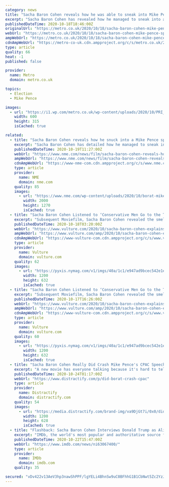 ```yaml
---
category: news
title: "Sacha Baron Cohen reveals how he was able to sneak into Mike Pence speech to film Borat 2"
excerpt: "Sacha Baron Cohen has revealed how he managed to sneak into a Mike Pence speech during a rally earlier this year while filming a scene for the upcoming Borat sequel. The actor, believe it or not, managed to disguise himself as none other than President Donald Trump in order to gain access into the speech,"
publishedDateTime: 2020-10-18T18:46:00Z
originalUrl: "https://metro.co.uk/2020/10/18/sacha-baron-cohen-mike-pence-speech-borat-13441749/"
webUrl: "https://metro.co.uk/2020/10/18/sacha-baron-cohen-mike-pence-speech-borat-13441749/"
ampWebUrl: "https://metro.co.uk/2020/10/18/sacha-baron-cohen-mike-pence-speech-borat-13441749/amp/"
cdnAmpWebUrl: "https://metro-co-uk.cdn.ampproject.org/c/s/metro.co.uk/2020/10/18/sacha-baron-cohen-mike-pence-speech-borat-13441749/amp/"
type: article
quality: 66
heat: -1
published: false

provider:
  name: Metro
  domain: metro.co.uk

topics:
  - Election
  - Mike Pence

images:
  - url: "https://i1.wp.com/metro.co.uk/wp-content/uploads/2020/10/PRI_169142927.jpg?quality=90&strip=all&zoom=1&resize=600%2C315&ssl=1"
    width: 600
    height: 315
    isCached: true

related:
  - title: "Sacha Baron Cohen reveals how he snuck into a Mike Pence speech dressed as Trump"
    excerpt: "Sacha Baron Cohen has detailed how he managed to sneak into a speech by Mike Pence dressed as Donald Trump for his 'Borat' sequel"
    publishedDateTime: 2020-10-19T11:27:00Z
    webUrl: "https://www.nme.com/news/film/sacha-baron-cohen-reveals-how-he-snuck-into-a-mike-pence-speech-dressed-as-trump-2791022"
    ampWebUrl: "https://www.nme.com/news/film/sacha-baron-cohen-reveals-how-he-snuck-into-a-mike-pence-speech-dressed-as-trump-2791022?amp"
    cdnAmpWebUrl: "https://www-nme-com.cdn.ampproject.org/c/s/www.nme.com/news/film/sacha-baron-cohen-reveals-how-he-snuck-into-a-mike-pence-speech-dressed-as-trump-2791022?amp"
    type: article
    provider:
      name: NME
      domain: nme.com
    quality: 85
    images:
      - url: "https://www.nme.com/wp-content/uploads/2020/10/borat-mike-pence.jpg"
        width: 2000
        height: 1270
        isCached: true
  - title: "Sacha Baron Cohen Listened to ‘Conservative Men Go to the Toilet for 5 Hours’ to Prank Mike Pence"
    excerpt: "Subsequent Moviefilm, Sacha Baron Cohen revealed the smelly, cramped lengths he had to go to in order to prank V"
    publishedDateTime: 2020-10-18T03:20:00Z
    webUrl: "https://www.vulture.com/2020/10/sacha-baron-cohen-explains-how-borat-pranked-mike-pence.html"
    ampWebUrl: "https://www.vulture.com/amp/2020/10/sacha-baron-cohen-explains-how-borat-pranked-mike-pence.html"
    cdnAmpWebUrl: "https://www-vulture-com.cdn.ampproject.org/c/s/www.vulture.com/amp/2020/10/sacha-baron-cohen-explains-how-borat-pranked-mike-pence.html"
    type: article
    provider:
      name: Vulture
      domain: vulture.com
    quality: 62
    images:
      - url: "https://pyxis.nymag.com/v1/imgs/40a/1c1/e947ad9bcec542e1e4e5c8d59bb795d3c1-17-sacha.1x.rsocial.w1200.jpg"
        width: 1200
        height: 632
        isCached: true
  - title: "Sacha Baron Cohen Listened to ‘Conservative Men Go to the Toilet for Five Hours’ to Prank Mike Pence"
    excerpt: "Subsequent Moviefilm, Sacha Baron Cohen revealed the smelly, cramped lengths he had to go to in order to prank “Vice Premier” Mike Pence at the film’s climax: He snuck into the Conservative Political Action Conference in late February and did a whole lot of disguised waiting."
    publishedDateTime: 2020-10-17T16:26:00Z
    webUrl: "https://www.vulture.com/2020/10/sacha-baron-cohen-explains-how-borat-pranked-mike-pence.html"
    ampWebUrl: "https://www.vulture.com/amp/2020/10/sacha-baron-cohen-explains-how-borat-pranked-mike-pence.html"
    cdnAmpWebUrl: "https://www-vulture-com.cdn.ampproject.org/c/s/www.vulture.com/amp/2020/10/sacha-baron-cohen-explains-how-borat-pranked-mike-pence.html"
    type: article
    provider:
      name: Vulture
      domain: vulture.com
    quality: 60
    images:
      - url: "https://pyxis.nymag.com/v1/imgs/40a/1c1/e947ad9bcec542e1e4e5c8d59bb795d3c1-17-sacha.1x.rsocial.w1200.jpg"
        width: 1200
        height: 632
        isCached: true
  - title: "Sacha Baron Cohen Really Did Crash Mike Pence's CPAC Speech for 'Borat 2'"
    excerpt: "A new movie has everyone talking because it's hard to tell what's real and what's creative editing. Like, did Borat crash CPAC for real?"
    publishedDateTime: 2020-10-24T01:17:00Z
    webUrl: "https://www.distractify.com/p/did-borat-crash-cpac"
    type: article
    provider:
      name: Distractify
      domain: distractify.com
    quality: 54
    images:
      - url: "https://media.distractify.com/brand-img/va9DjGt7i/0x0/did-borat-crash-cpac-1603498103928.jpg"
        width: 1200
        height: 628
        isCached: true
  - title: "Flashback: Sacha Baron Cohen Interviews Donald Trump as Ali G"
    excerpt: "IMDb, the world's most popular and authoritative source for movie, TV and celebrity content."
    publishedDateTime: 2020-10-22T15:47:00Z
    webUrl: "https://www.imdb.com/news/ni63067400/"
    type: article
    provider:
      name: IMDb
      domain: imdb.com
    quality: 35

secured: "vDv422v13AeV3hp3nawShPPF/lgYELi4BhnSw9uC0BFhhG1B1CbNwt5Zc2YzJ2Vs3syLKDcb9lxc7L7YKcSPOeY/3ObYvdlZFHdA1TDMIXrmwEckxPhEaxvbm7d7O0Yp6DWxjiqTH6Y5unMRcRKK7e/tq0pcWq4qUw5jt8cIj1f+N7Vz5x9va6gkbbRKZoQNBvEMCsF4Jso4D1hh6dxi8by6XX0AzlV2FQNm0mpw6kJB79flCU5Ad0RSZjUPtWX92tlnj2NJHzYrNOfwUVvOUQLwvDfxYHVne0TM+BpxMQvCto4aXb3ThIMw+Q8cuwgVUqo0yrbkbnZCkIwf6o+0w7jDWMyc/RL8AI1XHFsUxNs=;2JORhoymfJuoVeVrePmKlQ=="
---
```


